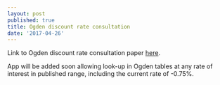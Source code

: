 ```yaml
---
layout: post
published: true
title: Ogden discount rate consultation
date: '2017-04-26'
---
```

Link to Ogden discount rate consultation paper [here]({{site.baseurl}}\Ogdendiscountrateconsultationpaper_March17.pdf).

App will be added soon allowing look-up in Ogden tables at any rate of interest in published range, including the current rate of -0.75%.

